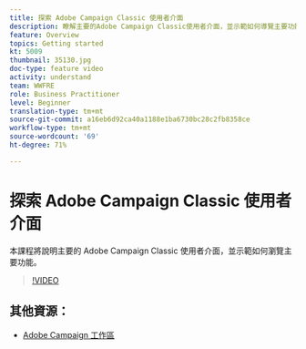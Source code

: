 ```yaml
---
title: 探索 Adobe Campaign Classic 使用者介面
description: 瞭解主要的Adobe Campaign Classic使用者介面，並示範如何導覽主要功能。
feature: Overview
topics: Getting started
kt: 5009
thumbnail: 35130.jpg
doc-type: feature video
activity: understand
team: WWFRE
role: Business Practitioner
level: Beginner
translation-type: tm+mt
source-git-commit: a16eb6d92ca40a1188e1ba6730bc28c2fb8358ce
workflow-type: tm+mt
source-wordcount: '69'
ht-degree: 71%

---
```



# 探索 Adobe Campaign Classic 使用者介面

本課程將說明主要的 Adobe Campaign Classic 使用者介面，並示範如何瀏覽主要功能。

>[!VIDEO](https://video.tv.adobe.com/v/35130?quality=12)

## 其他資源：

* [Adobe Campaign 工作區](https://docs.adobe.com/content/help/zh-Hant/campaign-classic/using/getting-started/starting-with-adobe-campaign/adobe-campaign-workspace.html)
